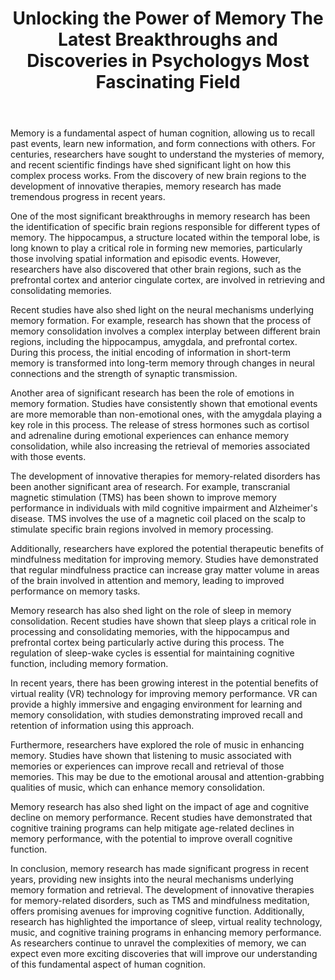 ﻿---
title: "Unlocking the Power of Memory The Latest Breakthroughs and Discoveries in Psychologys Most Fascinating Field"
description: "Discover the fascinating world of human psychology with insights into behavior, mental health, cognitive science, and the latest psychological research."
pubDate: 2025-07-01
category: "psychology"
tags: []
image: "/assets/blog-placeholder-1.svg"
---

Memory is a fundamental aspect of human cognition, allowing us to recall past events, learn new information, and form connections with others. For centuries, researchers have sought to understand the mysteries of memory, and recent scientific findings have shed significant light on how this complex process works. From the discovery of new brain regions to the development of innovative therapies, memory research has made tremendous progress in recent years.

One of the most significant breakthroughs in memory research has been the identification of specific brain regions responsible for different types of memory. The hippocampus, a structure located within the temporal lobe, is long known to play a critical role in forming new memories, particularly those involving spatial information and episodic events. However, researchers have also discovered that other brain regions, such as the prefrontal cortex and anterior cingulate cortex, are involved in retrieving and consolidating memories.

Recent studies have also shed light on the neural mechanisms underlying memory formation. For example, research has shown that the process of memory consolidation involves a complex interplay between different brain regions, including the hippocampus, amygdala, and prefrontal cortex. During this process, the initial encoding of information in short-term memory is transformed into long-term memory through changes in neural connections and the strength of synaptic transmission.

Another area of significant research has been the role of emotions in memory formation. Studies have consistently shown that emotional events are more memorable than non-emotional ones, with the amygdala playing a key role in this process. The release of stress hormones such as cortisol and adrenaline during emotional experiences can enhance memory consolidation, while also increasing the retrieval of memories associated with those events.

The development of innovative therapies for memory-related disorders has been another significant area of research. For example, transcranial magnetic stimulation (TMS) has been shown to improve memory performance in individuals with mild cognitive impairment and Alzheimer's disease. TMS involves the use of a magnetic coil placed on the scalp to stimulate specific brain regions involved in memory processing.

Additionally, researchers have explored the potential therapeutic benefits of mindfulness meditation for improving memory. Studies have demonstrated that regular mindfulness practice can increase gray matter volume in areas of the brain involved in attention and memory, leading to improved performance on memory tasks.

Memory research has also shed light on the role of sleep in memory consolidation. Recent studies have shown that sleep plays a critical role in processing and consolidating memories, with the hippocampus and prefrontal cortex being particularly active during this process. The regulation of sleep-wake cycles is essential for maintaining cognitive function, including memory formation.

In recent years, there has been growing interest in the potential benefits of virtual reality (VR) technology for improving memory performance. VR can provide a highly immersive and engaging environment for learning and memory consolidation, with studies demonstrating improved recall and retention of information using this approach.

Furthermore, researchers have explored the role of music in enhancing memory. Studies have shown that listening to music associated with memories or experiences can improve recall and retrieval of those memories. This may be due to the emotional arousal and attention-grabbing qualities of music, which can enhance memory consolidation.

Memory research has also shed light on the impact of age and cognitive decline on memory performance. Recent studies have demonstrated that cognitive training programs can help mitigate age-related declines in memory performance, with the potential to improve overall cognitive function.

In conclusion, memory research has made significant progress in recent years, providing new insights into the neural mechanisms underlying memory formation and retrieval. The development of innovative therapies for memory-related disorders, such as TMS and mindfulness meditation, offers promising avenues for improving cognitive function. Additionally, research has highlighted the importance of sleep, virtual reality technology, music, and cognitive training programs in enhancing memory performance. As researchers continue to unravel the complexities of memory, we can expect even more exciting discoveries that will improve our understanding of this fundamental aspect of human cognition.
